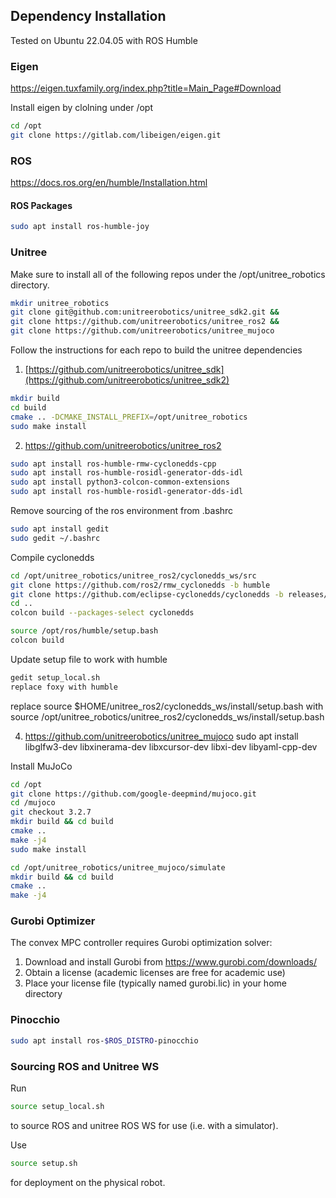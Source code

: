 


## Dependency Installation
Tested on Ubuntu 22.04.05 with ROS Humble



### Eigen
https://eigen.tuxfamily.org/index.php?title=Main_Page#Download

Install eigen by clolning under /opt

```bash
cd /opt
git clone https://gitlab.com/libeigen/eigen.git
```

### ROS
https://docs.ros.org/en/humble/Installation.html

#### ROS Packages
```bash
sudo apt install ros-humble-joy
```

### Unitree
Make sure to install all of the following repos under the /opt/unitree_robotics directory.

```bash
mkdir unitree_robotics
git clone git@github.com:unitreerobotics/unitree_sdk2.git && 
git clone https://github.com/unitreerobotics/unitree_ros2 && 
git clone https://github.com/unitreerobotics/unitree_mujoco
```

Follow the instructions for each repo to build the unitree dependencies
1. [https://github.com/unitreerobotics/unitree_sdk](https://github.com/unitreerobotics/unitree_sdk2)

```bash
mkdir build
cd build
cmake .. -DCMAKE_INSTALL_PREFIX=/opt/unitree_robotics
sudo make install
```

2. https://github.com/unitreerobotics/unitree_ros2
```bash
sudo apt install ros-humble-rmw-cyclonedds-cpp
sudo apt install ros-humble-rosidl-generator-dds-idl
sudo apt install python3-colcon-common-extensions
sudo apt install ros-humble-rosidl-generator-dds-idl
```


Remove sourcing of the ros environment from .bashrc
```bash
sudo apt install gedit
sudo gedit ~/.bashrc
```

Compile cyclonedds
```bash
cd /opt/unitree_robotics/unitree_ros2/cyclonedds_ws/src
git clone https://github.com/ros2/rmw_cyclonedds -b humble
git clone https://github.com/eclipse-cyclonedds/cyclonedds -b releases/0.10.x 
cd ..
colcon build --packages-select cyclonedds
```

```bash
source /opt/ros/humble/setup.bash 
colcon build
```

Update setup file to work with humble
```bash
gedit setup_local.sh
replace foxy with humble
```
replace source $HOME/unitree_ros2/cyclonedds_ws/install/setup.bash with source /opt/unitree_robotics/unitree_ros2/cyclonedds_ws/install/setup.bash

4. https://github.com/unitreerobotics/unitree_mujoco
sudo apt install libglfw3-dev libxinerama-dev libxcursor-dev libxi-dev libyaml-cpp-dev

Install MuJoCo
```bash
cd /opt
git clone https://github.com/google-deepmind/mujoco.git
cd /mujoco
git checkout 3.2.7
mkdir build && cd build
cmake ..
make -j4
sudo make install
```
```bash
cd /opt/unitree_robotics/unitree_mujoco/simulate
mkdir build && cd build
cmake ..
make -j4
```

### Gurobi Optimizer
The convex MPC controller requires Gurobi optimization solver:

1. Download and install Gurobi from https://www.gurobi.com/downloads/
2. Obtain a license (academic licenses are free for academic use)
3. Place your license file (typically named gurobi.lic) in your home directory
<!-- 4. Set the environment variable before running:
   ```bash
   export GRB_LICENSE_FILE="/home/daniel/gurobi.lic"
   ```
5. For persistent setup, add to your .bashrc:
   ```bash
   echo 'export GRB_LICENSE_FILE="/home/daniel/gurobi.lic"' >> ~/.bashrc
   source ~/.bashrc
   ``` -->

### Pinocchio
```bash
sudo apt install ros-$ROS_DISTRO-pinocchio
```

### Sourcing ROS and Unitree WS
Run
```bash
source setup_local.sh
```
to source ROS and unitree ROS WS for use (i.e. with a simulator). 

Use 
```bash
source setup.sh
```
for deployment on the physical robot.
